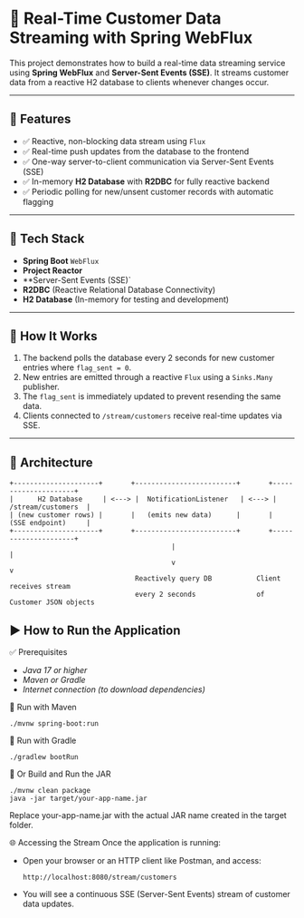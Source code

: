 # 🔄 Real-Time Customer Data Streaming with Spring WebFlux

This project demonstrates how to build a real-time data streaming service using **Spring WebFlux** and **Server-Sent Events (SSE)**. It streams customer data from a reactive H2 database to clients whenever changes occur.

---

## 🚀 Features

- ✅ Reactive, non-blocking data stream using `Flux`
- ✅ Real-time push updates from the database to the frontend
- ✅ One-way server-to-client communication via Server-Sent Events (SSE)
- ✅ In-memory **H2 Database** with **R2DBC** for fully reactive backend
- ✅ Periodic polling for new/unsent customer records with automatic flagging

---

## 🧩 Tech Stack

- **Spring Boot** `WebFlux`
- **Project Reactor**
- **Server-Sent Events (SSE)`
- **R2DBC** (Reactive Relational Database Connectivity)
- **H2 Database** (In-memory for testing and development)

---

## 📡 How It Works

1. The backend polls the database every 2 seconds for new customer entries where `flag_sent = 0`.
2. New entries are emitted through a reactive `Flux` using a `Sinks.Many` publisher.
3. The `flag_sent` is immediately updated to prevent resending the same data.
4. Clients connected to `/stream/customers` receive real-time updates via SSE.

---

## 📂 Architecture

```text
+---------------------+       +-------------------------+       +---------------------+
|      H2 Database     | <---> |  NotificationListener   | <---> |  /stream/customers  |
| (new customer rows) |       |   (emits new data)      |       |  (SSE endpoint)     |
+---------------------+       +-------------------------+       +---------------------+
                                        |                              |
                                        v                              v
                               Reactively query DB           Client receives stream
                               every 2 seconds               of Customer JSON objects
```


## ▶️ How to Run the Application
✅ Prerequisites
- *Java 17 or higher*
- *Maven or Gradle*
- *Internet connection (to download dependencies)*

🧪 Run with Maven
```
./mvnw spring-boot:run

```
🧪 Run with Gradle
```
./gradlew bootRun

```
🧪 Or Build and Run the JAR
```
./mvnw clean package
java -jar target/your-app-name.jar
```
Replace your-app-name.jar with the actual JAR name created in the target folder.

🌐 Accessing the Stream
Once the application is running:
- Open your browser or an HTTP client like Postman, and access:
  ```
  http://localhost:8080/stream/customers

  ```
- You will see a continuous SSE (Server-Sent Events) stream of customer data updates.



